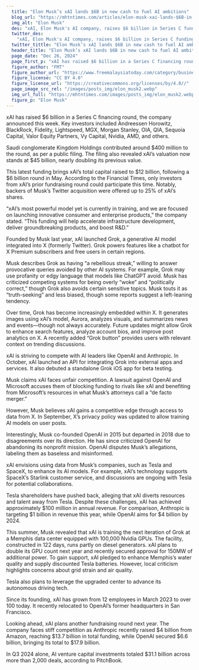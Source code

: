 ```yaml
---
  title: "Elon Musk’s xAI lands $6B in new cash to fuel AI ambitions"
  blog_url: "https://mhtntimes.com/articles/elon-musk-xai-lands-$6B-in-new-cash-to-fuel-ai-ambitions"
  img_alt: "Elon Musk"
  des: "xAI, Elon Musk's AI company, raises $6 billion in Series C funding, doubling its valuation to $45 billion. Learn about its AI advancements, legal battles, and ambitious growth plans"
  twitter_des:
    "xAI, Elon Musk's AI company, raises $6 billion in Series C funding, doubling its valuation to $45 billion. Learn about its AI advancements, legal battles, and ambitious growth plans"
  twitter_tittle: "Elon Musk’s xAI lands $6B in new cash to fuel AI ambitions"
  header_title: "Elon Musk’s xAI lands $6B in new cash to fuel AI ambitions"
  page_date: "Dec 26, 2024"
  page_first_p: "xAI has raised $6 billion in a Series C financing round, the company announced this week. Key investors included Andreessen Horowitz, BlackRock, Fidelity, Lightspeed, MGX, Morgan Stanley, OIA, QIA, Sequoia Capital, Valor Equity Partners, Vy Capital, Nvidia, AMD, and others."
  figure_author: "FMT"
  figure_author_url: "https://www.freemalaysiatoday.com/category/business/2023/12/06/musks-ai-startup-files-to-raise-us1-billion-in-fresh-capital/"
  figure_license: "CC BY 4.0"
  figure_license_url: "https://creativecommons.org/licenses/by/4.0//"
  page_image_src_rel: "/images/posts_img/elon_musk2.webp"
  img_url_full: "https://mhtntimes.com/images/posts_img/elon_musk2.webp"
  figure_p: "Elon Musk"
---
```


xAI has raised $6 billion in a Series C financing round, the company announced this week. Key investors included Andreessen Horowitz, BlackRock, Fidelity, Lightspeed, MGX, Morgan Stanley, OIA, QIA, Sequoia Capital, Valor Equity Partners, Vy Capital, Nvidia, AMD, and others.

Saudi conglomerate Kingdom Holdings contributed around $400 million to the round, as per a public filing. The filing also revealed xAI’s valuation now stands at $45 billion, nearly doubling its previous value.

This latest funding brings xAI’s total capital raised to $12 billion, following a $6 billion round in May. According to the Financial Times, only investors from xAI’s prior fundraising round could participate this time. Notably, backers of Musk’s Twitter acquisition were offered up to 25% of xAI’s shares.

“xAI’s most powerful model yet is currently in training, and we are focused on launching innovative consumer and enterprise products,” the company stated. “This funding will help accelerate infrastructure development, deliver groundbreaking products, and boost R&D.”

Founded by Musk last year, xAI launched Grok, a generative AI model integrated into X (formerly Twitter). Grok powers features like a chatbot for X Premium subscribers and free users in certain regions.

Musk describes Grok as having “a rebellious streak,” willing to answer provocative queries avoided by other AI systems. For example, Grok may use profanity or edgy language that models like ChatGPT avoid. Musk has criticized competing systems for being overly “woke” and “politically correct,” though Grok also avoids certain sensitive topics. Musk touts it as “truth-seeking” and less biased, though some reports suggest a left-leaning tendency.

Over time, Grok has become increasingly embedded within X. It generates images using xAI’s model, Aurora, analyzes visuals, and summarizes news and events—though not always accurately. Future updates might allow Grok to enhance search features, analyze account bios, and improve post analytics on X. A recently added “Grok button” provides users with relevant context on trending discussions.

xAI is striving to compete with AI leaders like OpenAI and Anthropic. In October, xAI launched an API for integrating Grok into external apps and services. It also debuted a standalone Grok iOS app for beta testing.

Musk claims xAI faces unfair competition. A lawsuit against OpenAI and Microsoft accuses them of blocking funding to rivals like xAI and benefiting from Microsoft’s resources in what Musk’s attorneys call a “de facto merger.”

However, Musk believes xAI gains a competitive edge through access to data from X. In September, X’s privacy policy was updated to allow training AI models on user posts.

Interestingly, Musk co-founded OpenAI in 2015 but departed in 2018 due to disagreements over its direction. He has since criticized OpenAI for abandoning its nonprofit mission. OpenAI disputes Musk’s allegations, labeling them as baseless and misinformed.

xAI envisions using data from Musk’s companies, such as Tesla and SpaceX, to enhance its AI models. For example, xAI’s technology supports SpaceX’s Starlink customer service, and discussions are ongoing with Tesla for potential collaborations.

Tesla shareholders have pushed back, alleging that xAI diverts resources and talent away from Tesla. Despite these challenges, xAI has achieved approximately $100 million in annual revenue. For comparison, Anthropic is targeting $1 billion in revenue this year, while OpenAI aims for $4 billion by 2024.

This summer, Musk revealed that xAI is training the next iteration of Grok at a Memphis data center equipped with 100,000 Nvidia GPUs. The facility, constructed in 122 days, runs partly on diesel generators. xAI plans to double its GPU count next year and recently secured approval for 150MW of additional power. To gain support, xAI pledged to enhance Memphis’s water quality and supply discounted Tesla batteries. However, local criticism highlights concerns about grid strain and air quality.

Tesla also plans to leverage the upgraded center to advance its autonomous driving tech.

Since its founding, xAI has grown from 12 employees in March 2023 to over 100 today. It recently relocated to OpenAI’s former headquarters in San Francisco.

Looking ahead, xAI plans another fundraising round next year. The company faces stiff competition as Anthropic recently raised $4 billion from Amazon, reaching $13.7 billion in total funding, while OpenAI secured $6.6 billion, bringing its total to $17.9 billion.

In Q3 2024 alone, AI venture capital investments totaled $31.1 billion across more than 2,000 deals, according to PitchBook.
